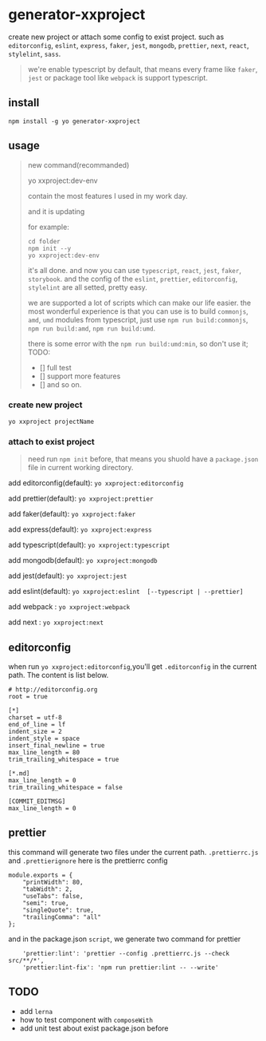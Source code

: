 # generator-xxproject
create new project or attach some config to exist project.
such as `editorconfig`, `eslint`, `express`, `faker`, `jest`, `mongodb`, `prettier`, `next`, `react`, `stylelint`, `sass`.

> we're enable typescript by default, that means every frame like `faker`, `jest` or package tool like `webpack` is support typescript.

## install
`npm install -g yo generator-xxproject`

## usage

> new command(recommanded)
> 
> yo xxproject:dev-env
> 
> contain the most features I used in my work day.
> 
> and it is updating
>
> for example:
> ```
> cd folder
> npm init --y
> yo xxproject:dev-env
> ```
> it's all done.
> and now you can use `typescript`, `react`, `jest`, `faker`, `storybook`. and the config of the `eslint`, `prettier`, `editorconfig`, `stylelint` are all setted, pretty easy.
> 
> we are supported a lot of scripts which can make our life easier. the most wonderful experience is that you can use is to build `commonjs`, `amd`, `umd` modules from typescript, just use `npm run build:commonjs`, `npm run build:amd`, `npm run build:umd`.
>
> there is some error with the `npm run build:umd:min`, so don't use it;
> TODO:
> - [] full test
> - [] support more features
> - [] and so on. 

### create new project
`yo xxproject projectName`

### attach to exist project
> need run `npm init` before, that means you shuold have a `package.json` file in current working directory.

add editorconfig(default): `yo xxproject:editorconfig`

add prettier(default): `yo xxproject:prettier`

add faker(default): `yo xxproject:faker`

add express(default): `yo xxproject:express`

add typescript(default): `yo xxproject:typescript`

add mongodb(default): `yo xxproject:mongodb`

add jest(default): `yo xxproject:jest`

add eslint(default): `yo xxproject:eslint  [--typescript | --prettier]`

add webpack : `yo xxproject:webpack`

add next : `yo xxproject:next`


## editorconfig
when run `yo xxproject:editorconfig`,you'll get `.editorconfig` in the current path. The content is list below.
```
# http://editorconfig.org
root = true

[*]
charset = utf-8
end_of_line = lf
indent_size = 2
indent_style = space
insert_final_newline = true
max_line_length = 80
trim_trailing_whitespace = true

[*.md]
max_line_length = 0
trim_trailing_whitespace = false

[COMMIT_EDITMSG]
max_line_length = 0
```

## prettier
this command will generate two files under the current path. `.prettierrc.js` and `.prettierignore`
here is the prettierrc config
```
module.exports = {
	"printWidth": 80,
	"tabWidth": 2,
	"useTabs": false,
	"semi": true,
	"singleQuote": true,
	"trailingComma": "all"
};
```
and in the package.json `script`, we generate two command for prettier
```
	'prettier:lint': 'prettier --config .prettierrc.js --check src/**/*',
	'prettier:lint-fix': 'npm run prettier:lint -- --write'
```

## TODO
* add `lerna`
* how to test component with `composeWith`
* add unit test about exist package.json before
